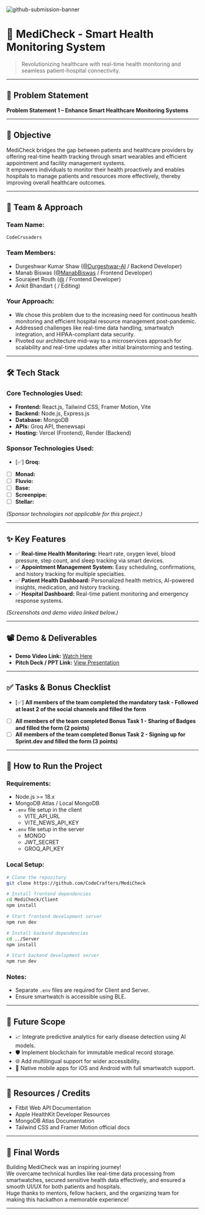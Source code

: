 ![github-submission-banner](https://github.com/user-attachments/assets/a1493b84-e4e2-456e-a791-ce35ee2bcf2f)

# 🚀 MediCheck - Smart Health Monitoring System

> Revolutionizing healthcare with real-time health monitoring and seamless patient-hospital connectivity.

---

## 📌 Problem Statement

**Problem Statement 1 – Enhance Smart Healthcare Monitoring Systems**

---

## 🎯 Objective

MediCheck bridges the gap between patients and healthcare providers by offering real-time health tracking through smart wearables and efficient appointment and facility management systems.  
It empowers individuals to monitor their health proactively and enables hospitals to manage patients and resources more effectively, thereby improving overall healthcare outcomes.

---

## 🧠 Team & Approach

### Team Name:  
`CodeCrusaders`

### Team Members:  
- Durgeshwar Kumar Shaw ([@Durgeshwar-AI](https://github.com/Durgeshwar-AI) / Backend Developer)  
- Manab Biswas ([@ManabBiswas](https://github.com/ManabBiswas) / Frontend Developer)  
- Sourajeet Routh ([@](https://github.com/danielsmith101) / Frontend Developer)
- Ankit Bhandart ([]() / Editing)

### Your Approach:  
- We chose this problem due to the increasing need for continuous health monitoring and efficient hospital resource management post-pandemic.
- Addressed challenges like real-time data handling, smartwatch integration, and HIPAA-compliant data security.
- Pivoted our architecture mid-way to a microservices approach for scalability and real-time updates after initial brainstorming and testing.

---

## 🛠️ Tech Stack

### Core Technologies Used:
- **Frontend:** React.js, Tailwind CSS, Framer Motion, Vite
- **Backend:** Node.js, Express.js
- **Database:** MongoDB
- **APIs:** Groq API, thenewsapi
- **Hosting:** Vercel (Frontend), Render (Backend)

### Sponsor Technologies Used:
- [✅] **Groq:**  
- [ ] **Monad:**  
- [ ] **Fluvio:**  
- [ ] **Base:**  
- [ ] **Screenpipe:**  
- [ ] **Stellar:**  

*(Sponsor technologies not applicable for this project.)*

---

## ✨ Key Features

- ✅ **Real-time Health Monitoring:** Heart rate, oxygen level, blood pressure, step count, and sleep tracking via smart devices.  
- ✅ **Appointment Management System:** Easy scheduling, confirmations, and history tracking for multiple specialties.  
- ✅ **Patient Health Dashboard:** Personalized health metrics, AI-powered insights, medication, and history tracking.  
- ✅ **Hospital Dashboard:** Real-time patient monitoring and emergency response systems.

*(Screenshots and demo video linked below.)*

---

## 📽️ Demo & Deliverables

- **Demo Video Link:** [Watch Here](https://youtu.be/wbiXymIHJNw)  
- **Pitch Deck / PPT Link:** [View Presentation](https://youtu.be/jKD0nTjk1pE?si=g7YJqLAkFZeRBh69)

---

## ✅ Tasks & Bonus Checklist

- [✅] **All members of the team completed the mandatory task - Followed at least 2 of the social channels and filled the form**  
- [ ] **All members of the team completed Bonus Task 1 - Sharing of Badges and filled the form (2 points)**  
- [ ] **All members of the team completed Bonus Task 2 - Signing up for Sprint.dev and filled the form (3 points)**  

---

## 🧪 How to Run the Project

### Requirements:
- Node.js >= 18.x
- MongoDB Atlas / Local MongoDB
- `.env` file setup in the client
    - VITE_API_URL
    - VITE_NEWS_API_KEY
- `.env` file setup in the server
    - MONGO
    - JWT_SECRET
    - GROQ_API_KEY

### Local Setup:
```bash
# Clone the repository
git clone https://github.com/CodeCrafters/MediCheck

# Install frontend dependencies
cd MediCheck/Client
npm install

# Start frontend development server
npm run dev

# Install backend dependencies
cd ../Server
npm install

# Start backend development server
npm run dev

```

### Notes:
- Separate `.env` files are required for Client and Server.
- Ensure smartwatch is accessible using BLE.

---

## 🧬 Future Scope

- 📈 Integrate predictive analytics for early disease detection using AI models.  
- 🛡️ Implement blockchain for immutable medical record storage.  
- 🌐 Add multilingual support for wider accessibility.  
- 📲 Native mobile apps for iOS and Android with full smartwatch support.

---

## 📎 Resources / Credits

- Fitbit Web API Documentation  
- Apple HealthKit Developer Resources  
- MongoDB Atlas Documentation  
- Tailwind CSS and Framer Motion official docs  

---

## 🏁 Final Words

Building MediCheck was an inspiring journey!  
We overcame technical hurdles like real-time data processing from smartwatches, secured sensitive health data effectively, and ensured a smooth UI/UX for both patients and hospitals.  
Huge thanks to mentors, fellow hackers, and the organizing team for making this hackathon a memorable experience!

---
